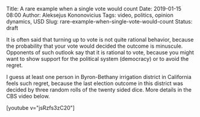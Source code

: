 Title: A rare example when a single vote would count
Date: 2019-01-15 08:00
Author: Aleksejus Kononovicius
Tags: video, politics, opinion dynamics, USD
Slug: rare-example-when-single-vote-would-count
Status: draft

It is often said that turning up to vote is not quite rational behavior, because
the probability that your vote would decided the outcome is minuscule. Opponents
of such outlook say that it is rational to vote, because you might want to show
support for the political system (democracy) or to avoid the regret.

I guess at least one person in Byron-Bethany irrigation district in California
feels such regret, because the last election outcome in this district was
decided by three random rolls of the twenty sided dice. More details in the CBS
video below.

[youtube v="jsRzfs3zC20"]
